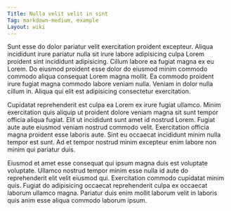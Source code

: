 ```yaml
---
Title: Nulla velit velit in sint
Tag: markdown-medium, example
Layout: wiki
---
```

Sunt esse do dolor pariatur velit exercitation proident excepteur. Aliqua incididunt irure pariatur nulla sit irure labore adipisicing culpa Lorem proident sint incididunt adipisicing. Cillum labore ea fugiat magna ex eu Lorem. Do eiusmod proident esse dolor do eiusmod minim commodo commodo aliqua consequat Lorem magna mollit. Ea commodo proident irure fugiat magna commodo labore veniam nulla. Veniam in dolor nulla cillum in. Aliqua qui elit est adipisicing consectetur exercitation.

Cupidatat reprehenderit est culpa ea Lorem ex irure fugiat ullamco. Minim exercitation quis aliquip ut proident dolore veniam magna sit sunt tempor officia aliqua fugiat. Elit ut incididunt sunt amet id nostrud Lorem. Fugiat aute aute eiusmod veniam nostrud commodo velit. Exercitation officia magna proident esse laboris aute. Sint eu occaecat incididunt minim nulla tempor est sunt. Ad et tempor nostrud minim excepteur enim labore non minim qui pariatur duis.

Eiusmod et amet esse consequat qui ipsum magna duis est voluptate voluptate. Ullamco nostrud tempor minim esse nulla id aute do reprehenderit elit velit eiusmod qui. Exercitation commodo cupidatat minim quis. Fugiat do adipisicing occaecat reprehenderit culpa ex occaecat laborum ullamco magna. Pariatur duis enim mollit laborum velit in laboris quis anim esse aliqua commodo laborum ipsum.